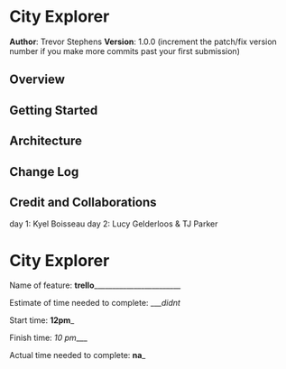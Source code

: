 # City Explorer

**Author**: Trevor Stephens
**Version**: 1.0.0 (increment the patch/fix version number if you make more commits past your first submission)

## Overview
<!-- Provide a high level overview of what this application is and why you are building it, beyond the fact that it's an assignment for this class. (i.e. What's your problem domain?) -->

## Getting Started
<!-- What are the steps that a user must take in order to build this app on their own machine and get it running? -->

## Architecture
<!-- Provide a detailed description of the application design. What technologies (languages, libraries, etc) you're using, and any other relevant design information. -->

## Change Log
<!-- Use this area to document the iterative changes made to your application as each feature is successfully implemented. Use time stamps. Here's an example:

01-01-2001 4:59pm - Application now has a fully-functional express server, with a GET route for the location resource. -->

## Credit and Collaborations
day 1: Kyel Boisseau
day 2: Lucy Gelderloos & TJ Parker

<!-- Give credit (and a link) to other people or resources that helped you build this application. -->
# City Explorer

Name of feature: ____trello____________________________

Estimate of time needed to complete: ____didnt_

Start time: __12pm___

Finish time: _10 pm____

Actual time needed to complete: __na___

